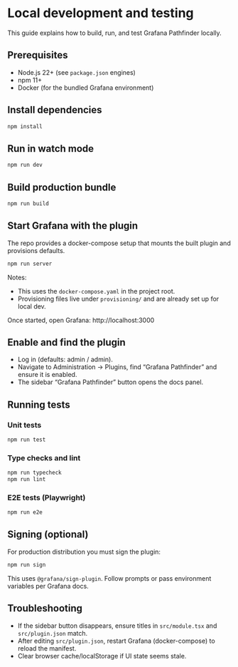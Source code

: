 # Local development and testing

This guide explains how to build, run, and test Grafana Pathfinder locally.

## Prerequisites

- Node.js 22+ (see `package.json` engines)
- npm 11+
- Docker (for the bundled Grafana environment)

## Install dependencies

```bash
npm install
```

## Run in watch mode

```bash
npm run dev
```

## Build production bundle

```bash
npm run build
```

## Start Grafana with the plugin

The repo provides a docker-compose setup that mounts the built plugin and provisions defaults.

```bash
npm run server
```

Notes:
- This uses the `docker-compose.yaml` in the project root.
- Provisioning files live under `provisioning/` and are already set up for local dev.

Once started, open Grafana: http://localhost:3000

## Enable and find the plugin

- Log in (defaults: admin / admin).
- Navigate to Administration → Plugins, find “Grafana Pathfinder” and ensure it is enabled.
- The sidebar “Grafana Pathfinder” button opens the docs panel.

## Running tests

### Unit tests

```bash
npm run test
```

### Type checks and lint

```bash
npm run typecheck
npm run lint
```

### E2E tests (Playwright)

```bash
npm run e2e
```

## Signing (optional)

For production distribution you must sign the plugin:

```bash
npm run sign
```

This uses `@grafana/sign-plugin`. Follow prompts or pass environment variables per Grafana docs.

## Troubleshooting

- If the sidebar button disappears, ensure titles in `src/module.tsx` and `src/plugin.json` match.
- After editing `src/plugin.json`, restart Grafana (docker-compose) to reload the manifest.
- Clear browser cache/localStorage if UI state seems stale.


